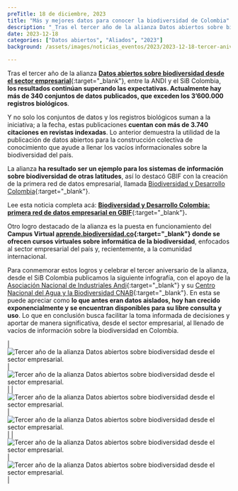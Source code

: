 ```yaml
---
preTitle: 18 de diciembre, 2023
title: "Más y mejores datos para conocer la biodiversidad de Colombia"
description: "_Tras el tercer año de la alianza Datos abiertos sobre biodiversidad desde el sector empresarial, entre la ANDI y el SiB Colombia, los resultados continúan superando las expectativas._"
date: 2023-12-18
categories: ["Datos abiertos", "Aliados", "2023"]
background: /assets/images/noticias_eventos/2023/2023-12-18-tercer-aniversario-alianza-andi-sib-colombia.jpg

---
```


Tras el tercer año de la alianza **[Datos abiertos sobre biodiversidad desde el sector empresarial](https://biodiversidad.co/empresas)**{:target="_blank"}, entre la ANDI y el SiB Colombia, **los resultados continúan superando las expectativas. Actualmente hay más de 340 conjuntos de datos publicados, que exceden los 3’600.000 registros biológicos**.

Y no solo los conjuntos de datos y los registros biológicos suman a la iniciativa; a la fecha, estas publicaciones **cuentan con más de 3.740 citaciones en revistas indexadas**. Lo anterior demuestra la utilidad de la publicación de datos abiertos para la construcción colectiva de conocimiento que ayude a llenar los vacíos informacionales sobre la biodiversidad del país.

La alianza **ha resultado ser un ejemplo para los sistemas de información sobre biodiversidad de otras latitudes**, así lo destacó GBIF con la creación de la primera red de datos empresarial, llamada [Biodiversidad y Desarrollo Colombia](https://www.gbif.org/es/network/2ee1bff7-0b34-4fa3-9433-feaa7c6ee08b){:target="_blank"}.

Lee esta noticia completa acá: **[Biodiversidad y Desarrollo Colombia: primera red de datos empresarial en GBIF](https://biodiversidad.co/post/2023/red-biodiversidad-desarrollo-colombia-gbif/)**{:target="_blank"}**.**

Otro logro destacado de la alianza es la puesta en funcionamiento del **Campus Virtual [aprende.biodiversidad.co](https://aprende.biodiversidad.co/){:target="_blank"} donde se ofrecen cursos virtuales sobre informática de la biodiversidad**, enfocados al sector empresarial del país y, recientemente, a la comunidad internacional.

Para conmemorar estos logros y celebrar el tercer aniversario de la alianza, desde el SiB Colombia publicamos la siguiente infografía, con el apoyo de la [Asociación Nacional de Industriales Andi](https://www.andi.com.co/){:target="_blank"} y su [Centro Nacional del Agua y la Biodiversidad CNAB](https://www.andi.com.co/Home/Pagina/21-centro-nacional-del-agua-y-la-biodiversidad){:target="_blank"}. En esta se puede apreciar como **lo que antes eran datos aislados, hoy han crecido exponencialmente y se encuentran disponibles para su libre consulta y uso**. Lo que en conclusión busca facilitar la toma informada de decisiones y aportar de manera significativa, desde el sector empresarial, al llenado de vacíos de información sobre la biodiversidad en Colombia.

| ![Tercer año de la alianza Datos abiertos sobre biodiversidad desde el sector empresarial.](assets/images/noticias_eventos/2023/2023-12-18-infografia-andi-sib-colombia-2023-1.png) | ![Tercer año de la alianza Datos abiertos sobre biodiversidad desde el sector empresarial.](assets/images/noticias_eventos/2023/2023-12-18-infografia-andi-sib-colombia-2023-2.png) |
| ![Tercer año de la alianza Datos abiertos sobre biodiversidad desde el sector empresarial.](assets/images/noticias_eventos/2023/2023-12-18-infografia-andi-sib-colombia-2023-3.png) | ![Tercer año de la alianza Datos abiertos sobre biodiversidad desde el sector empresarial.](assets/images/noticias_eventos/2023/2023-12-18-infografia-andi-sib-colombia-2023-4.png) |
| ![Tercer año de la alianza Datos abiertos sobre biodiversidad desde el sector empresarial.](assets/images/noticias_eventos/2023/2023-12-18-infografia-andi-sib-colombia-2023-5.png) | ![Tercer año de la alianza Datos abiertos sobre biodiversidad desde el sector empresarial.](assets/images/noticias_eventos/2023/2023-12-18-infografia-andi-sib-colombia-2023-6.png) |
